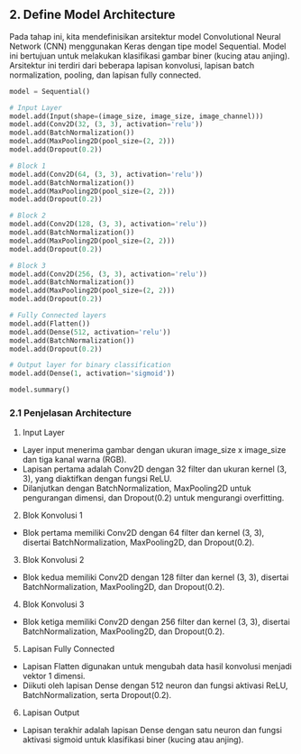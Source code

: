 ## **2. Define Model Architecture**
Pada tahap ini, kita mendefinisikan arsitektur model Convolutional Neural Network (CNN) menggunakan Keras dengan tipe model Sequential. Model ini bertujuan untuk melakukan klasifikasi gambar biner (kucing atau anjing). Arsitektur ini terdiri dari beberapa lapisan konvolusi, lapisan batch normalization, pooling, dan lapisan fully connected.
```python
model = Sequential()

# Input Layer
model.add(Input(shape=(image_size, image_size, image_channel)))
model.add(Conv2D(32, (3, 3), activation='relu'))
model.add(BatchNormalization())
model.add(MaxPooling2D(pool_size=(2, 2)))
model.add(Dropout(0.2))

# Block 1
model.add(Conv2D(64, (3, 3), activation='relu'))
model.add(BatchNormalization())
model.add(MaxPooling2D(pool_size=(2, 2)))
model.add(Dropout(0.2))

# Block 2
model.add(Conv2D(128, (3, 3), activation='relu'))
model.add(BatchNormalization())
model.add(MaxPooling2D(pool_size=(2, 2)))
model.add(Dropout(0.2))

# Block 3
model.add(Conv2D(256, (3, 3), activation='relu'))
model.add(BatchNormalization())
model.add(MaxPooling2D(pool_size=(2, 2)))
model.add(Dropout(0.2))

# Fully Connected layers
model.add(Flatten())
model.add(Dense(512, activation='relu'))
model.add(BatchNormalization())
model.add(Dropout(0.2))

# Output layer for binary classification
model.add(Dense(1, activation='sigmoid'))

model.summary()
```
### 2.1 Penjelasan Architecture
1. Input Layer
- Layer input menerima gambar dengan ukuran image_size x image_size dan tiga kanal warna (RGB).
- Lapisan pertama adalah Conv2D dengan 32 filter dan ukuran kernel (3, 3), yang diaktifkan dengan fungsi ReLU.
- Dilanjutkan dengan BatchNormalization, MaxPooling2D untuk pengurangan dimensi, dan Dropout(0.2) untuk mengurangi overfitting.
2. Blok Konvolusi 1
- Blok pertama memiliki Conv2D dengan 64 filter dan kernel (3, 3), disertai BatchNormalization, MaxPooling2D, dan Dropout(0.2).
3. Blok Konvolusi 2
- Blok kedua memiliki Conv2D dengan 128 filter dan kernel (3, 3), disertai BatchNormalization, MaxPooling2D, dan Dropout(0.2).
4. Blok Konvolusi 3
- Blok ketiga memiliki Conv2D dengan 256 filter dan kernel (3, 3), disertai BatchNormalization, MaxPooling2D, dan Dropout(0.2).
5. Lapisan Fully Connected
- Lapisan Flatten digunakan untuk mengubah data hasil konvolusi menjadi vektor 1 dimensi.
- Diikuti oleh lapisan Dense dengan 512 neuron dan fungsi aktivasi ReLU, BatchNormalization, serta Dropout(0.2).
6. Lapisan Output
- Lapisan terakhir adalah lapisan Dense dengan satu neuron dan fungsi aktivasi sigmoid untuk klasifikasi biner (kucing atau anjing).

